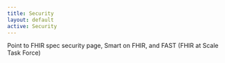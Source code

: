 ```yaml
---
title: Security
layout: default
active: Security
---
```


Point to FHIR spec security page, Smart on FHIR, and FAST (FHIR at Scale Task Force)
